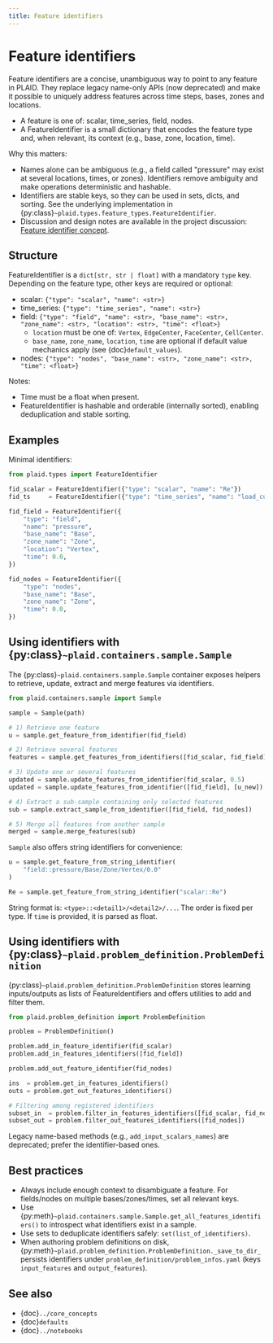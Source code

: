 ```yaml
---
title: Feature identifiers
---
```


# Feature identifiers

Feature identifiers are a concise, unambiguous way to point to any feature in PLAID. They replace legacy name-only APIs (now deprecated) and make it possible to uniquely address features across time steps, bases, zones and locations.

- A feature is one of: scalar, time_series, field, nodes.
- A FeatureIdentifier is a small dictionary that encodes the feature type and, when relevant, its context (e.g., base, zone, location, time).

Why this matters:
- Names alone can be ambiguous (e.g., a field called "pressure" may exist at several locations, times, or zones). Identifiers remove ambiguity and make operations deterministic and hashable.
- Identifiers are stable keys, so they can be used in sets, dicts, and sorting. See the underlying implementation in {py:class}`~plaid.types.feature_types.FeatureIdentifier`.
- Discussion and design notes are available in the project discussion: [Feature identifier concept](https://github.com/orgs/PLAID-lib/discussions/107).

## Structure

FeatureIdentifier is a `dict[str, str | float]` with a mandatory `type` key. Depending on the feature type, other keys are required or optional:

- scalar: `{"type": "scalar", "name": <str>}`
- time_series: `{"type": "time_series", "name": <str>}`
- field: `{"type": "field", "name": <str>, "base_name": <str>, "zone_name": <str>, "location": <str>, "time": <float>}`
  - `location` must be one of: `Vertex`, `EdgeCenter`, `FaceCenter`, `CellCenter`.
  - `base_name`, `zone_name`, `location`, `time` are optional if default value mechanics apply (see {doc}`default_values`).
- nodes: `{"type": "nodes", "base_name": <str>, "zone_name": <str>, "time": <float>}`

Notes:
- Time must be a float when present.
- FeatureIdentifier is hashable and orderable (internally sorted), enabling deduplication and stable sorting.

## Examples

Minimal identifiers:

```python
from plaid.types import FeatureIdentifier

fid_scalar = FeatureIdentifier({"type": "scalar", "name": "Re"})
fid_ts     = FeatureIdentifier({"type": "time_series", "name": "load_curve"})

fid_field = FeatureIdentifier({
    "type": "field",
    "name": "pressure",
    "base_name": "Base",
    "zone_name": "Zone",
    "location": "Vertex",
    "time": 0.0,
})

fid_nodes = FeatureIdentifier({
    "type": "nodes",
    "base_name": "Base",
    "zone_name": "Zone",
    "time": 0.0,
})
```

## Using identifiers with {py:class}`~plaid.containers.sample.Sample`

The {py:class}`~plaid.containers.sample.Sample` container exposes helpers to retrieve, update, extract and merge features via identifiers.

```python
from plaid.containers.sample import Sample

sample = Sample(path)

# 1) Retrieve one feature
u = sample.get_feature_from_identifier(fid_field)

# 2) Retrieve several features
features = sample.get_features_from_identifiers([fid_scalar, fid_field])

# 3) Update one or several features
updated = sample.update_features_from_identifier(fid_scalar, 0.5)            # scalar
updated = sample.update_features_from_identifier([fid_field], [u_new])       # field

# 4) Extract a sub-sample containing only selected features
sub = sample.extract_sample_from_identifier([fid_field, fid_nodes])

# 5) Merge all features from another sample
merged = sample.merge_features(sub)
```

`Sample` also offers string identifiers for convenience:

```python
u = sample.get_feature_from_string_identifier(
    "field::pressure/Base/Zone/Vertex/0.0"
)

Re = sample.get_feature_from_string_identifier("scalar::Re")
```

String format is: `<type>::<detail1>/<detail2>/...`. The order is fixed per type. If `time` is provided, it is parsed as float.

## Using identifiers with {py:class}`~plaid.problem_definition.ProblemDefinition`

{py:class}`~plaid.problem_definition.ProblemDefinition` stores learning inputs/outputs as lists of FeatureIdentifiers and offers utilities to add and filter them.

```python
from plaid.problem_definition import ProblemDefinition

problem = ProblemDefinition()

problem.add_in_feature_identifier(fid_scalar)
problem.add_in_features_identifiers([fid_field])

problem.add_out_feature_identifier(fid_nodes)

ins  = problem.get_in_features_identifiers()
outs = problem.get_out_features_identifiers()

# Filtering among registered identifiers
subset_in  = problem.filter_in_features_identifiers([fid_scalar, fid_nodes])
subset_out = problem.filter_out_features_identifiers([fid_nodes])
```

Legacy name-based methods (e.g., `add_input_scalars_names`) are deprecated; prefer the identifier-based ones.

## Best practices

- Always include enough context to disambiguate a feature. For fields/nodes on multiple bases/zones/times, set all relevant keys.
- Use {py:meth}`~plaid.containers.sample.Sample.get_all_features_identifiers()` to introspect what identifiers exist in a sample.
- Use sets to deduplicate identifiers safely: `set(list_of_identifiers)`.
- When authoring problem definitions on disk, {py:meth}`~plaid.problem_definition.ProblemDefinition._save_to_dir_` persists identifiers under `problem_definition/problem_infos.yaml` (keys `input_features` and `output_features`).

## See also

- {doc}`../core_concepts`
- {doc}`defaults`
- {doc}`../notebooks`
